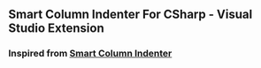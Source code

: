 ## Smart Column Indenter For CSharp - Visual Studio Extension

### Inspired from [Smart Column Indenter](https://github.com/lmcarreiro/smart-column-indenter)
